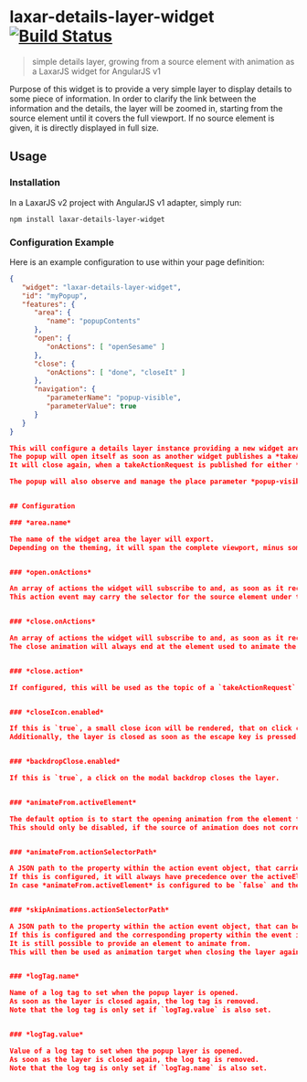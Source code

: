 # laxar-details-layer-widget [![Build Status](https://travis-ci.org/LaxarJS/ax-details-layer-widget.svg?branch=master)](https://travis-ci.org/LaxarJS/ax-details-layer-widget)

> simple details layer, growing from a source element with animation as a LaxarJS widget for AngularJS v1

Purpose of this widget is to provide a very simple layer to display details to some piece of information.
In order to clarify the link between the information and the details, the layer will be zoomed in, starting from the source element until it covers the full viewport.
If no source element is given, it is directly displayed in full size.


## Usage

### Installation

In a LaxarJS v2 project with AngularJS v1 adapter, simply run:

```console
npm install laxar-details-layer-widget
```

### Configuration Example

Here is an example configuration to use within your page definition:

```json
{
   "widget": "laxar-details-layer-widget",
   "id": "myPopup",
   "features": {
      "area": {
         "name": "popupContents"
      },
      "open": {
         "onActions": [ "openSesame" ]
      },
      "close": {
         "onActions": [ "done", "closeIt" ]
      },
      "navigation": {
         "parameterName": "popup-visible",
         "parameterValue": true
      }
   }
}

This will configure a details layer instance providing a new widget area *myPopup.popupContents*.
The popup will open itself as soon as another widget publishes a *takeActionRequest* event for the action topic *openSesame*.
It will close again, when a takeActionRequest is published for either *done* or *closeIt*.

The popup will also observe and manage the place parameter *popup-visible* so that the state of the UI is reflected in the URL and vice versa.


## Configuration

### *area.name*

The name of the widget area the layer will export.
Depending on the theming, it will span the complete viewport, minus some margins.


### *open.onActions*

An array of actions the widget will subscribe to and, as soon as it receives one of these actions, open itself.
This action event may carry the selector for the source element under the path configured as *animateFrom.actionSelectorPath*.


### *close.onActions*

An array of actions the widget will subscribe to and, as soon as it receives one of these actions, close itself.
The close animation will always end at the element used to animate the layer open in the first place.


### *close.action*

If configured, this will be used as the topic of a `takeActionRequest` event that is send whenever the layer is closed and the closing animation has finished.


### *closeIcon.enabled*

If this is `true`, a small close icon will be rendered, that on click closes the layer.
Additionally, the layer is closed as soon as the escape key is pressed.


### *backdropClose.enabled*

If this is `true`, a click on the modal backdrop closes the layer.


### *animateFrom.activeElement*

The default option is to start the opening animation from the element that triggered opening the details layer through an ui interaction.
This should only be disabled, if the source of animation does not correspond to the DOM element that caused the action.


### *animateFrom.actionSelectorPath*

A JSON path to the property within the action event object, that carries the selector for the animation source element.
If this is configured, it will always have precedence over the activeElement if found on the page.
In case *animateFrom.activeElement* is configured to be `false` and the element is not found, a warning will be logged.


### *skipAnimations.actionSelectorPath*

A JSON path to the property within the action event object, that can be used to skip animations when opening the details layer widget.
If this is configured and the corresponding property within the event is `true`, no opening animations will take place.
It is still possible to provide an element to animate from.
This will then be used as animation target when closing the layer again.


### *logTag.name*

Name of a log tag to set when the popup layer is opened.
As soon as the layer is closed again, the log tag is removed.
Note that the log tag is only set if `logTag.value` is also set.


### *logTag.value*

Value of a log tag to set when the popup layer is opened.
As soon as the layer is closed again, the log tag is removed.
Note that the log tag is only set if `logTag.name` is also set.
